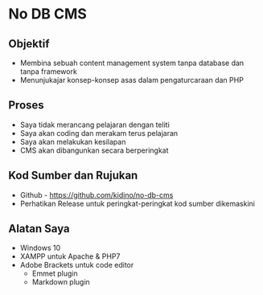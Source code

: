 # No DB CMS

## Objektif

* Membina sebuah content management system tanpa database dan tanpa framework
* Menunjukajar konsep-konsep asas dalam pengaturcaraan dan PHP

## Proses

* Saya tidak merancang pelajaran dengan teliti
* Saya akan coding dan merakam terus pelajaran
* Saya akan melakukan kesilapan
* CMS akan dibangunkan secara berperingkat

## Kod Sumber dan Rujukan

* Github - https://github.com/kidino/no-db-cms
* Perhatikan Release untuk peringkat-peringkat kod sumber dikemaskini

## Alatan Saya

* Windows 10
* XAMPP untuk Apache & PHP7
* Adobe Brackets untuk code editor
	- Emmet plugin
	- Markdown plugin




